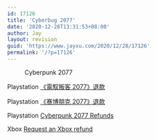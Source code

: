 ```yaml
---
id: 17126
title: 'Cyberbug 2077'
date: '2020-12-28T13:31:53+08:00'
author: Jay
layout: revision
guid: 'https://www.jayxu.com/2020/12/28/17126'
permalink: '/?p=17126'
---
```


<!-- wp:image {"id":17119,"sizeSlug":"large","linkDestination":"media","className":"is-style-default"} -->
<figure class="wp-block-image size-large is-style-default"><a href="https://www.jayxu.com/log/wp-content/uploads/2020/12/hero_cp2077_desktop_v3.png__1920x700_q100_crop-scale_optimize_subsampling-2.png"><img src="https://www.jayxu.com/log/wp-content/uploads/2020/12/hero_cp2077_desktop_v3.png__1920x700_q100_crop-scale_optimize_subsampling-2-1280x467.png" alt="" class="wp-image-17119"/></a><figcaption>Cyberpunk 2077</figcaption></figure>
<!-- /wp:image -->

<!-- wp:paragraph -->
<p>Playstation <a href="https://www.playstation.com/zh-hant-hk/cyberpunk-2077-refunds/">《電馭叛客 2077》退款</a></p>
<!-- /wp:paragraph -->

<!-- wp:paragraph -->
<p>Playstation <a href="https://www.playstation.com/zh-hans-hk/cyberpunk-2077-refunds/">《赛博朋克 2077》退款</a></p>
<!-- /wp:paragraph -->

<!-- wp:paragraph -->
<p>Playstation <a href="https://www.playstation.com/en-us/cyberpunk-2077-refunds/">Cyberpunk 2077 Refunds</a></p>
<!-- /wp:paragraph -->

<!-- wp:paragraph -->
<p>Xbox <a href="https://support.xbox.com/en-US/help/subscriptions-billing/buy-games-apps/refund-orders" target="_blank" rel="noreferrer noopener">Request an Xbox refund</a></p>
<!-- /wp:paragraph -->